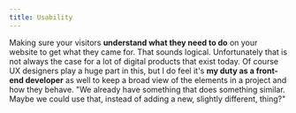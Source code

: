 ```yaml
---
title: Usability
---
```


Making sure your visitors **understand what they need to do** on your website to get what they came for. That sounds logical. Unfortunately that is not always the case for a lot of digital products that exist today. Of course UX designers play a huge part in this, but I do feel it's **my duty as a front-end developer** as well to keep a broad view of the elements in a project and how they behave. "We already have something that does something similar. Maybe we could use that, instead of adding a new, slightly different, thing?"
